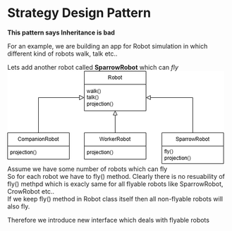 # Strategy Design Pattern  
**This pattern says Inheritance is bad**  

For an example, we are building an app for Robot simulation in which different kind of robots walk, talk etc..  

Lets add another robot called **SparrowRobot** which can *fly*  
<img src="images/robot.drawio.png" />  
Assume we have some number of robots which can fly  
So for each robot we have to fly() method. Clearly there is no resuability of fly() methpd which is exacly same for all flyable robots like SparrowRobot, CrowRobot etc..  
If we keep fly() method in Robot class itself then all non-flyable robots will also fly.  

Therefore we introduce new interface which deals with flyable robots
